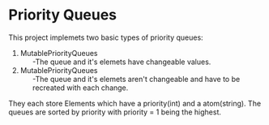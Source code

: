# Priority Queues
This project implemets two basic types of priority queues:
<ol>
	<li>MutablePriorityQueues
		<ol>-The queue and it's elemets have changeable values.</ol>
	</li>
	<li>MutablePriorityQueues
		<ol>-The queue and it's elemets aren't changeable and have to be recreated with each change.</ol>
	</li>
</ol>
They each store Elements which have a priority(int) and a atom(string).
The queues are sorted by priority with priority = 1 being the highest. 